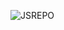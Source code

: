 ![JSREPO](https://user-images.githubusercontent.com/111775575/233871182-37ae6004-61d9-472d-a7eb-7698c5537ed0.png)

